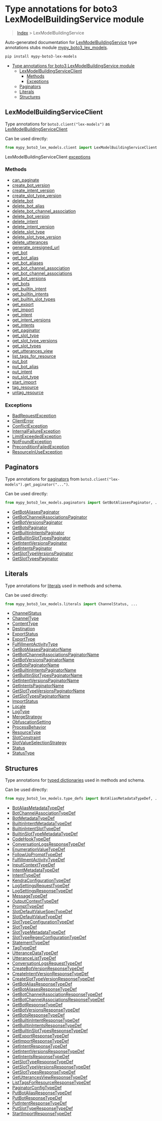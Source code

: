 # Type annotations for boto3 LexModelBuildingService module

> [Index](../index.md) > LexModelBuildingService

Auto-generated documentation for [LexModelBuildingService](https://boto3.amazonaws.com/v1/documentation/api/latest/reference/services/lex-models.html#LexModelBuildingService)
type annotations stubs module [mypy_boto3_lex_models](https://pypi.org/project/mypy-boto3-lex-models/).

```bash
pip install mypy-boto3-lex-models
```

- [Type annotations for boto3 LexModelBuildingService module](#type-annotations-for-boto3-lexmodelbuildingservice-module)
  - [LexModelBuildingServiceClient](#lexmodelbuildingserviceclient)
    - [Methods](#methods)
    - [Exceptions](#exceptions)
  - [Paginators](#paginators)
  - [Literals](#literals)
  - [Structures](#structures)

## LexModelBuildingServiceClient

Type annotations for  `boto3.client("lex-models")` as [LexModelBuildingServiceClient](./client.md)

Can be used directly:

```python
from mypy_boto3_lex_models.client import LexModelBuildingServiceClient
```


LexModelBuildingServiceClient [exceptions](./client.md#exceptions)



### Methods
- [can_paginate](./client.md#can-paginate)
- [create_bot_version](./client.md#create-bot-version)
- [create_intent_version](./client.md#create-intent-version)
- [create_slot_type_version](./client.md#create-slot-type-version)
- [delete_bot](./client.md#delete-bot)
- [delete_bot_alias](./client.md#delete-bot-alias)
- [delete_bot_channel_association](./client.md#delete-bot-channel-association)
- [delete_bot_version](./client.md#delete-bot-version)
- [delete_intent](./client.md#delete-intent)
- [delete_intent_version](./client.md#delete-intent-version)
- [delete_slot_type](./client.md#delete-slot-type)
- [delete_slot_type_version](./client.md#delete-slot-type-version)
- [delete_utterances](./client.md#delete-utterances)
- [generate_presigned_url](./client.md#generate-presigned-url)
- [get_bot](./client.md#get-bot)
- [get_bot_alias](./client.md#get-bot-alias)
- [get_bot_aliases](./client.md#get-bot-aliases)
- [get_bot_channel_association](./client.md#get-bot-channel-association)
- [get_bot_channel_associations](./client.md#get-bot-channel-associations)
- [get_bot_versions](./client.md#get-bot-versions)
- [get_bots](./client.md#get-bots)
- [get_builtin_intent](./client.md#get-builtin-intent)
- [get_builtin_intents](./client.md#get-builtin-intents)
- [get_builtin_slot_types](./client.md#get-builtin-slot-types)
- [get_export](./client.md#get-export)
- [get_import](./client.md#get-import)
- [get_intent](./client.md#get-intent)
- [get_intent_versions](./client.md#get-intent-versions)
- [get_intents](./client.md#get-intents)
- [get_paginator](./client.md#get-paginator)
- [get_slot_type](./client.md#get-slot-type)
- [get_slot_type_versions](./client.md#get-slot-type-versions)
- [get_slot_types](./client.md#get-slot-types)
- [get_utterances_view](./client.md#get-utterances-view)
- [list_tags_for_resource](./client.md#list-tags-for-resource)
- [put_bot](./client.md#put-bot)
- [put_bot_alias](./client.md#put-bot-alias)
- [put_intent](./client.md#put-intent)
- [put_slot_type](./client.md#put-slot-type)
- [start_import](./client.md#start-import)
- [tag_resource](./client.md#tag-resource)
- [untag_resource](./client.md#untag-resource)




### Exceptions
- [BadRequestException](./client.md#badrequestexception)
- [ClientError](./client.md#clienterror)
- [ConflictException](./client.md#conflictexception)
- [InternalFailureException](./client.md#internalfailureexception)
- [LimitExceededException](./client.md#limitexceededexception)
- [NotFoundException](./client.md#notfoundexception)
- [PreconditionFailedException](./client.md#preconditionfailedexception)
- [ResourceInUseException](./client.md#resourceinuseexception)






## Paginators

Type annotations for [paginators](./paginators.md) from `boto3.client("lex-models").get_paginator("...")`.

Can be used directly:

```python
from mypy_boto3_lex_models.paginators import GetBotAliasesPaginator, ...
```

- [GetBotAliasesPaginator](./paginators.md#getbotaliasespaginator)
- [GetBotChannelAssociationsPaginator](./paginators.md#getbotchannelassociationspaginator)
- [GetBotVersionsPaginator](./paginators.md#getbotversionspaginator)
- [GetBotsPaginator](./paginators.md#getbotspaginator)
- [GetBuiltinIntentsPaginator](./paginators.md#getbuiltinintentspaginator)
- [GetBuiltinSlotTypesPaginator](./paginators.md#getbuiltinslottypespaginator)
- [GetIntentVersionsPaginator](./paginators.md#getintentversionspaginator)
- [GetIntentsPaginator](./paginators.md#getintentspaginator)
- [GetSlotTypeVersionsPaginator](./paginators.md#getslottypeversionspaginator)
- [GetSlotTypesPaginator](./paginators.md#getslottypespaginator)






## Literals

Type annotations for [literals](./literals.md) used in methods and schema.

Can be used directly:

```python
from mypy_boto3_lex_models.literals import ChannelStatus, ...
```

- [ChannelStatus](./literals.md#channelstatus)
- [ChannelType](./literals.md#channeltype)
- [ContentType](./literals.md#contenttype)
- [Destination](./literals.md#destination)
- [ExportStatus](./literals.md#exportstatus)
- [ExportType](./literals.md#exporttype)
- [FulfillmentActivityType](./literals.md#fulfillmentactivitytype)
- [GetBotAliasesPaginatorName](./literals.md#getbotaliasespaginatorname)
- [GetBotChannelAssociationsPaginatorName](./literals.md#getbotchannelassociationspaginatorname)
- [GetBotVersionsPaginatorName](./literals.md#getbotversionspaginatorname)
- [GetBotsPaginatorName](./literals.md#getbotspaginatorname)
- [GetBuiltinIntentsPaginatorName](./literals.md#getbuiltinintentspaginatorname)
- [GetBuiltinSlotTypesPaginatorName](./literals.md#getbuiltinslottypespaginatorname)
- [GetIntentVersionsPaginatorName](./literals.md#getintentversionspaginatorname)
- [GetIntentsPaginatorName](./literals.md#getintentspaginatorname)
- [GetSlotTypeVersionsPaginatorName](./literals.md#getslottypeversionspaginatorname)
- [GetSlotTypesPaginatorName](./literals.md#getslottypespaginatorname)
- [ImportStatus](./literals.md#importstatus)
- [Locale](./literals.md#locale)
- [LogType](./literals.md#logtype)
- [MergeStrategy](./literals.md#mergestrategy)
- [ObfuscationSetting](./literals.md#obfuscationsetting)
- [ProcessBehavior](./literals.md#processbehavior)
- [ResourceType](./literals.md#resourcetype)
- [SlotConstraint](./literals.md#slotconstraint)
- [SlotValueSelectionStrategy](./literals.md#slotvalueselectionstrategy)
- [Status](./literals.md#status)
- [StatusType](./literals.md#statustype)




## Structures


Type annotations for [typed dictionaries](./type_defs.md) used in methods and schema.

Can be used directly:

```python
from mypy_boto3_lex_models.type_defs import BotAliasMetadataTypeDef, ...
```

- [BotAliasMetadataTypeDef](./type_defs.md#botaliasmetadatatypedef)
- [BotChannelAssociationTypeDef](./type_defs.md#botchannelassociationtypedef)
- [BotMetadataTypeDef](./type_defs.md#botmetadatatypedef)
- [BuiltinIntentMetadataTypeDef](./type_defs.md#builtinintentmetadatatypedef)
- [BuiltinIntentSlotTypeDef](./type_defs.md#builtinintentslottypedef)
- [BuiltinSlotTypeMetadataTypeDef](./type_defs.md#builtinslottypemetadatatypedef)
- [CodeHookTypeDef](./type_defs.md#codehooktypedef)
- [ConversationLogsResponseTypeDef](./type_defs.md#conversationlogsresponsetypedef)
- [EnumerationValueTypeDef](./type_defs.md#enumerationvaluetypedef)
- [FollowUpPromptTypeDef](./type_defs.md#followupprompttypedef)
- [FulfillmentActivityTypeDef](./type_defs.md#fulfillmentactivitytypedef)
- [InputContextTypeDef](./type_defs.md#inputcontexttypedef)
- [IntentMetadataTypeDef](./type_defs.md#intentmetadatatypedef)
- [IntentTypeDef](./type_defs.md#intenttypedef)
- [KendraConfigurationTypeDef](./type_defs.md#kendraconfigurationtypedef)
- [LogSettingsRequestTypeDef](./type_defs.md#logsettingsrequesttypedef)
- [LogSettingsResponseTypeDef](./type_defs.md#logsettingsresponsetypedef)
- [MessageTypeDef](./type_defs.md#messagetypedef)
- [OutputContextTypeDef](./type_defs.md#outputcontexttypedef)
- [PromptTypeDef](./type_defs.md#prompttypedef)
- [SlotDefaultValueSpecTypeDef](./type_defs.md#slotdefaultvaluespectypedef)
- [SlotDefaultValueTypeDef](./type_defs.md#slotdefaultvaluetypedef)
- [SlotTypeConfigurationTypeDef](./type_defs.md#slottypeconfigurationtypedef)
- [SlotTypeDef](./type_defs.md#slottypedef)
- [SlotTypeMetadataTypeDef](./type_defs.md#slottypemetadatatypedef)
- [SlotTypeRegexConfigurationTypeDef](./type_defs.md#slottyperegexconfigurationtypedef)
- [StatementTypeDef](./type_defs.md#statementtypedef)
- [TagTypeDef](./type_defs.md#tagtypedef)
- [UtteranceDataTypeDef](./type_defs.md#utterancedatatypedef)
- [UtteranceListTypeDef](./type_defs.md#utterancelisttypedef)
- [ConversationLogsRequestTypeDef](./type_defs.md#conversationlogsrequesttypedef)
- [CreateBotVersionResponseTypeDef](./type_defs.md#createbotversionresponsetypedef)
- [CreateIntentVersionResponseTypeDef](./type_defs.md#createintentversionresponsetypedef)
- [CreateSlotTypeVersionResponseTypeDef](./type_defs.md#createslottypeversionresponsetypedef)
- [GetBotAliasResponseTypeDef](./type_defs.md#getbotaliasresponsetypedef)
- [GetBotAliasesResponseTypeDef](./type_defs.md#getbotaliasesresponsetypedef)
- [GetBotChannelAssociationResponseTypeDef](./type_defs.md#getbotchannelassociationresponsetypedef)
- [GetBotChannelAssociationsResponseTypeDef](./type_defs.md#getbotchannelassociationsresponsetypedef)
- [GetBotResponseTypeDef](./type_defs.md#getbotresponsetypedef)
- [GetBotVersionsResponseTypeDef](./type_defs.md#getbotversionsresponsetypedef)
- [GetBotsResponseTypeDef](./type_defs.md#getbotsresponsetypedef)
- [GetBuiltinIntentResponseTypeDef](./type_defs.md#getbuiltinintentresponsetypedef)
- [GetBuiltinIntentsResponseTypeDef](./type_defs.md#getbuiltinintentsresponsetypedef)
- [GetBuiltinSlotTypesResponseTypeDef](./type_defs.md#getbuiltinslottypesresponsetypedef)
- [GetExportResponseTypeDef](./type_defs.md#getexportresponsetypedef)
- [GetImportResponseTypeDef](./type_defs.md#getimportresponsetypedef)
- [GetIntentResponseTypeDef](./type_defs.md#getintentresponsetypedef)
- [GetIntentVersionsResponseTypeDef](./type_defs.md#getintentversionsresponsetypedef)
- [GetIntentsResponseTypeDef](./type_defs.md#getintentsresponsetypedef)
- [GetSlotTypeResponseTypeDef](./type_defs.md#getslottyperesponsetypedef)
- [GetSlotTypeVersionsResponseTypeDef](./type_defs.md#getslottypeversionsresponsetypedef)
- [GetSlotTypesResponseTypeDef](./type_defs.md#getslottypesresponsetypedef)
- [GetUtterancesViewResponseTypeDef](./type_defs.md#getutterancesviewresponsetypedef)
- [ListTagsForResourceResponseTypeDef](./type_defs.md#listtagsforresourceresponsetypedef)
- [PaginatorConfigTypeDef](./type_defs.md#paginatorconfigtypedef)
- [PutBotAliasResponseTypeDef](./type_defs.md#putbotaliasresponsetypedef)
- [PutBotResponseTypeDef](./type_defs.md#putbotresponsetypedef)
- [PutIntentResponseTypeDef](./type_defs.md#putintentresponsetypedef)
- [PutSlotTypeResponseTypeDef](./type_defs.md#putslottyperesponsetypedef)
- [StartImportResponseTypeDef](./type_defs.md#startimportresponsetypedef)
